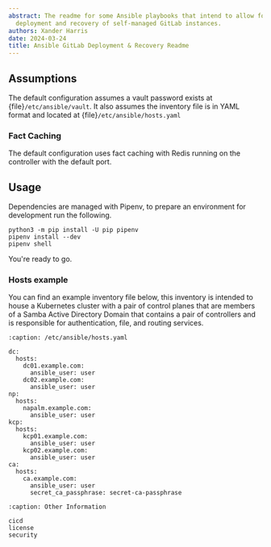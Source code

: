 ```yaml
---
abstract: The readme for some Ansible playbooks that intend to allow for simple
  deployment and recovery of self-managed GitLab instances.
authors: Xander Harris
date: 2024-03-24
title: Ansible GitLab Deployment & Recovery Readme
---
```


## Assumptions

The default configuration assumes a vault password exists at
{file}`/etc/ansible/vault`. It also assumes the inventory file is in YAML format
and located at {file}`/etc/ansible/hosts.yaml`

### Fact Caching

The default configuration uses fact caching with Redis running on the controller
with the default port.

## Usage

Dependencies are managed with Pipenv, to prepare an environment for
development run the following.

```{code-block} shell
python3 -m pip install -U pip pipenv
pipenv install --dev
pipenv shell
```

You're ready to go.

### Hosts example

You can find an example inventory file below, this inventory is intended
to house a Kubernetes cluster with a pair of control planes that are members
of a Samba Active Directory Domain that contains a pair of controllers and
is responsible for authentication, file, and routing services.

```{code-block} yaml
:caption: /etc/ansible/hosts.yaml

dc:
  hosts:
    dc01.example.com:
      ansible_user: user
    dc02.example.com:
      ansible_user: user
np:
  hosts:
    napalm.example.com:
      ansible_user: user
kcp:
  hosts:
    kcp01.example.com:
      ansible_user: user
    kcp02.example.com:
      ansible_user: user
ca:
  hosts:
    ca.example.com:
      ansible_user: user
      secret_ca_passphrase: secret-ca-passphrase
```

```{toctree}
:caption: Other Information

cicd
license
security
```
